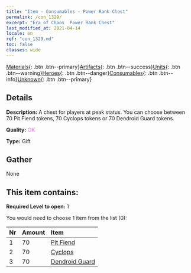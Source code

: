 ```yaml
---
title: "Item - Consumables - Power Rank Chest"
permalink: /con_1329/
excerpt: "Era of Chaos  Power Rank Chest"
last_modified_at: 2021-04-14
locale: en
ref: "con_1329.md"
toc: false
classes: wide
---
```

 [Materials](/Items/){: .btn .btn--primary}[Artifacts](/Items/Artifacts/){: .btn .btn--success}[Units](/Items/Units/){: .btn .btn--warning}[Heroes](/Items/Heroes/){: .btn .btn--danger}[Consumables](/Items/Consumables/){: .btn .btn--info}[Unknown](/Items/Unknown/){: .btn .btn--primary}

## Details
 **Description:** A chest for players at peak status. You can choose between 70 Pit Fiend tokens, 70 Cyclops tokens or 70 Dendroid Guard tokens.

 **Quality:** <span style="color: #DA70D6">OK</span>

 **Type:** Gift

## Gather

  None

## This item contains:

 **Required Level to open:** 1

 You would need to choose 1 item from the list (0):

  | Nr | Amount |     Item    |
  |:---|:-------|:------------|
  | 1 | 70 | [Pit Fiend](/Items/unt_230/) | 
  | 2 | 70 | [Cyclops](/Items/unt_222/) | 
  | 3 | 70 | [Dendroid Guard](/Items/unt_203/) | 
